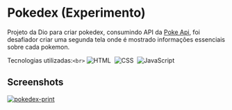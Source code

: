 # Pokedex (Experimento)

Projeto da Dio para criar pokedex, consumindo API da [Poke Api](https://pokeapi.co/), foi desafiador criar uma segunda tela onde é mostrado informações essenciais sobre cada pokemon.

Tecnologias utilizadas:`<br>`
![HTML](https://img.shields.io/badge/-HTML-05122A?style=flat&logo=HTML5)&nbsp;
![CSS](https://img.shields.io/badge/-CSS-05122A?style=flat&logo=CSS3&logoColor=1572B6)&nbsp;
![JavaScript](https://img.shields.io/badge/-JavaScript-05122A?style=flat&logo=javascript)&nbsp;

## Screenshots

<a href="https://ibb.co/xsXdHk9"><img src="https://i.ibb.co/yRd7S9v/pokedex-print.png" alt="pokedex-print" border="0" /></a>
